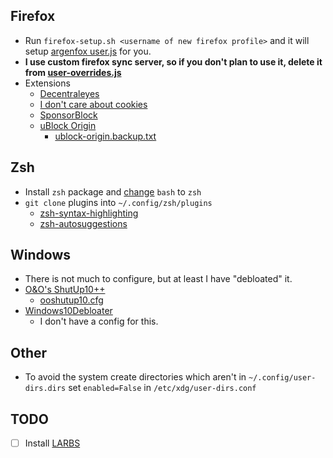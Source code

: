 ## Firefox
- Run `firefox-setup.sh <username of new firefox profile>` and it will setup [argenfox user.js](https://github.com/arkenfox/user.js) for you.
- **I use custom firefox sync server, so if you don't plan to use it, delete it from [user-overrides.js](https://git.myhomelan.xyz/karlos/dotfiles/src/branch/main/user-overrides.js)**
- Extensions
  - [Decentraleyes](https://addons.mozilla.org/en-US/firefox/addon/decentraleyes/)
  - [I don't care about cookies](https://addons.mozilla.org/en-US/firefox/addon/i-dont-care-about-cookies/)
  - [SponsorBlock](https://addons.mozilla.org/en-US/firefox/addon/sponsorblock/)
  - [uBlock Origin](https://addons.mozilla.org/en-US/firefox/addon/ublock-origin/)
    - [ublock-origin.backup.txt](https://git.myhomelan.xyz/karlos/dotfiles/src/branch/main/ublock-origin.backup.txt)

## Zsh
- Install `zsh` package and [change](https://askubuntu.com/a/660014) `bash` to `zsh`
- `git clone` plugins into `~/.config/zsh/plugins`
  - [zsh-syntax-highlighting](https://github.com/zsh-users/zsh-syntax-highlighting)
  - [zsh-autosuggestions](https://github.com/zsh-users/zsh-autosuggestions)

## Windows
- There is not much to configure, but at least I have "debloated" it.
- [O&O's ShutUp10++](https://www.oo-software.com/en/shutup10)
  - [ooshutup10.cfg](https://git.myhomelan.xyz/karlos/dotfiles/src/branch/main/ooshutup10.cfg)
- [Windows10Debloater](https://github.com/Sycnex/Windows10Debloater)
  - I don't have a config for this.

## Other
- To avoid the system create directories which aren't in `~/.config/user-dirs.dirs` set `enabled=False` in `/etc/xdg/user-dirs.conf`

## TODO
- [ ] Install [LARBS](https://github.com/LukeSmithxyz/LARBS)
